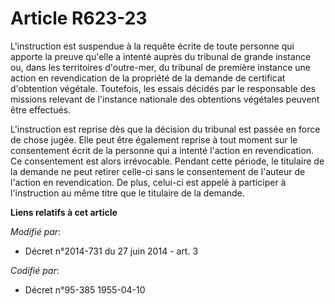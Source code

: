 # Article R623-23

L'instruction est suspendue à la requête écrite de toute personne qui apporte la preuve qu'elle a intenté auprès du tribunal
de grande instance ou, dans les territoires d'outre-mer, du tribunal de première instance une action en revendication de la
propriété de la demande de certificat d'obtention végétale. Toutefois, les essais décidés par le responsable des missions
relevant de l'instance nationale des obtentions végétales peuvent être effectués.

L'instruction est reprise dès que la décision du tribunal est passée en force de chose jugée. Elle peut être également
reprise à tout moment sur le consentement écrit de la personne qui a intenté l'action en revendication. Ce consentement est
alors irrévocable. Pendant cette période, le titulaire de la demande ne peut retirer celle-ci sans le consentement de
l'auteur de l'action en revendication. De plus, celui-ci est appelé à participer à l'instruction au même titre que le
titulaire de la demande.

**Liens relatifs à cet article**

_Modifié par_:

  - Décret n°2014-731 du 27 juin 2014 - art. 3

_Codifié par_:

  - Décret n°95-385 1955-04-10
